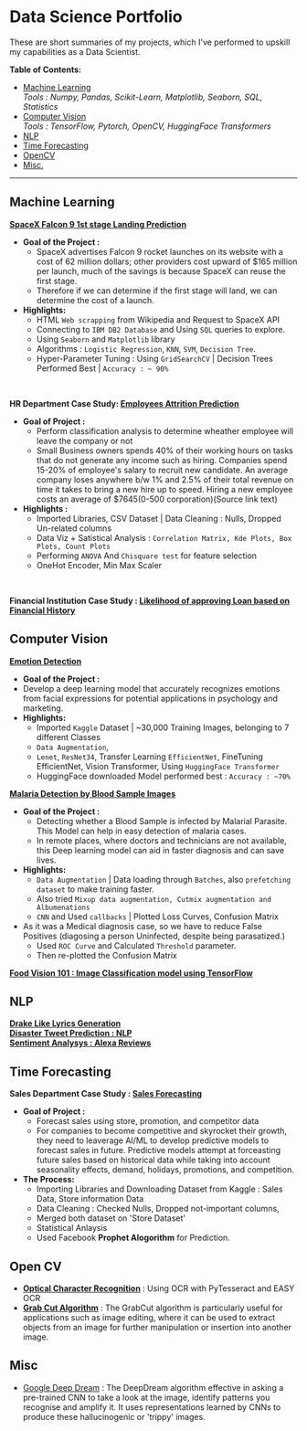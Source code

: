 # Data Science Portfolio
These are short summaries of my projects, which I've performed to upskill my capabilities as a Data Scientist.<br>

**Table of Contents:**
- [Machine Learning](#machine-learning)<br>
*Tools : Numpy, Pandas, Scikit-Learn, Matplotlib, Seaborn, SQL, Statistics*
- [Computer Vision](#cv)<br>
*Tools : TensorFlow, Pytorch, OpenCV, HuggingFace Transformers*
- [NLP](#nlp)
- [Time Forecasting](#ts)
- [OpenCV](#ocv)
- [Misc.](#misc)

*****

## Machine Learning <a name="machine-learning"></a>
**[SpaceX Falcon 9 1st stage Landing Prediction](https://github.com/ayushs0911/IBM-Capstone-Project)** <a name="space"></a>
- **Goal of the Project :**
  - SpaceX advertises Falcon 9 rocket launches on its website with a cost of 62 million dollars; other providers cost upward of $165 million per launch, much of the savings is because SpaceX can reuse the first stage. 
  - Therefore if we can determine if the first stage will land, we can determine the cost of a launch. 
- **Highlights:** 
  - HTML `Web scrapping` from Wikipedia and Request to SpaceX API
  - Connecting to `IBM DB2 Database` and Using `SQL` queries to explore. 
  - Using `Seaborn` and `Matplotlib` library 
  - Algorithms : `Logistic Regression`, `KNN`, `SVM`, `Decision Tree`. 
  - Hyper-Parameter Tuning : Using `GridSearchCV`  | Decision Trees Performed Best | `Accuracy : ~ 90%`
<br>

**HR Department Case Study: [Employees Attrition Prediction](https://github.com/ayushs0911/Projects/blob/main/HR%20Department:%20Attrition%20Prediction.ipynb)** <a name="employee"></a>
- **Goal of Project :**
  - Perform classification analysis to determine wheather employee will leave the company or not
  - Small Business owners spends 40% of their working hours on tasks that do not generate any income such as hiring. Companies spend 15-20% of employee's salary to recruit new candidate. An average company loses anywhere b/w 1% and 2.5% of their total revenue on time it takes to bring a new hire up to speed. Hiring a new employee costs an average of $7645(0-500 corporation)(Source link text)
- **Highlights :**
  - Imported Libraries, CSV Dataset | Data Cleaning : Nulls, Dropped Un-related columns
  - Data Viz + Satistical Analysis : `Correlation Matrix, Kde Plots, Box Plots, Count Plots` 
  - Performing `ANOVA` And `Chisquare test` for feature selection 
  - OneHot Encoder, Min Max Scaler 
<br>

**Financial Institution Case Study : [Likelihood of approving Loan based on Financial History](https://github.com/ayushs0911/Projects/blob/main/Likelihood_of_approving_a_Loan.ipynb)**

## Computer Vision <a name="cv"></a>
**[Emotion Detection](https://github.com/ayushs0911/Projects/tree/main/Emotions%20Detection)**
-  **Goal of the Project :**
  - Develop a deep learning model that accurately recognizes emotions from facial expressions for potential applications in psychology and marketing.
- **Highlights:**
  - Imported `Kaggle` Dataset | ~30,000 Training Images, belonging to 7 different Classes
  - `Data Augmentation`, 
  - `Lenet`, `ResNet34`, Transfer Learning `EfficientNet`, FineTuning EfficientNet, Vision Transformer, Using `HuggingFace Transformer`
  - HuggingFace downloaded Model performed best : `Accuracy : ~70%`

**[Malaria Detection by Blood Sample Images](https://github.com/ayushs0911/Projects/blob/main/Malaria__detection.ipynb)**<a name="malaria"></a>
- **Goal of the Project :** 
  - Detecting whether a Blood Sample is infected by Malarial Parasite. This Model can help in easy detection of malaria cases. 
  - In remote places, where doctors and technicians are not available, this Deep learning model can aid in faster diagnosis and can save lives.
- **Highlights:**
  - `Data Augmentation` | Data loading through `Batches`, also `prefetching dataset` to make training faster.
  - Also tried `Mixup data augmentation, Cutmix augmentation and Albumenations`  
  - `CNN` and Used `callbacks`  | Plotted Loss Curves, Confusion Matrix
- As it was a Medical diagnosis case, so we have to reduce False Positives (diagosing a person Uninfected, despite being parasatized.)
  - Used `ROC Curve` and Calculated `Threshold` parameter.
  - Then re-plotted the Confusion Matrix


**[Food Vision 101 : Image Classification model using TensorFlow](https://github.com/ayushs0911/Projects/blob/main/Food_Vision_Image_Classificaton_TensorFlow.ipynb)**<a name="food"></a>

## NLP <a name="nlp"></a>
**[Drake Like Lyrics Generation](https://github.com/ayushs0911/Projects/blob/main/NLP/Drake_Lyrics_Generator.ipynb)**<br>
**[Disaster Tweet Prediction : NLP](https://github.com/ayushs0911/Projects/blob/main/Disaster_tweets_Predictor.ipynb)**<br>
**[Sentiment Analysys : Alexa Reviews](https://github.com/ayushs0911/Projects/blob/main/Sentiment_Analysis_Amazon_Alexa.ipynb)**

## Time Forecasting <a name="ts"></a>
**Sales Department Case Study : [Sales Forecasting](https://github.com/ayushs0911/Projects/blob/main/Sales_Forecast_using_Facebook_Prophet.ipynb)**
- **Goal of Project :** 
  - Forecast sales using store, promotion, and competitor data
  - For companies to become competitive and skyrocket their growth, they need to leaverage AI/ML to develop predictive models to forecast sales in future. Predictive models attempt at forceasting future sales based on historical data while taking into account seasonality effects, demand, holidays, promotions, and competition.
- **The Process:**
  - Importing Libraries and Downloading Dataset from Kaggle : Sales Data, Store information Data
  - Data Cleaning : Checked Nulls, Dropped not-important columns,
  - Merged both dataset on 'Store Dataset'
  - Statistical Anlaysis 
  - Used Facebook **Prophet Alogorithm** for Prediction. 

## Open CV <a name="ocv"></a>
- **[Optical Character Recognition](https://github.com/ayushs0911/OpenCV/blob/main/OCR_.ipynb)** : Using OCR with PyTesseract and EASY OCR
- **[Grab Cut Algorithm](https://github.com/ayushs0911/OpenCV/blob/main/GrabCut_Algorithm.ipynb)** : The GrabCut algorithm is particularly useful for applications such as image editing, where it can be used to extract objects from an image for further manipulation or insertion into another image.

## Misc <a name="misc"></a>
- [Google Deep Dream](https://github.com/ayushs0911/DeepDream) : The DeepDream algorithm effective in asking a pre-trained CNN to take a look at the image, identify patterns you recognise and amplify it. It uses representations learned by CNNs to produce these hallucinogenic or 'trippy' images.

